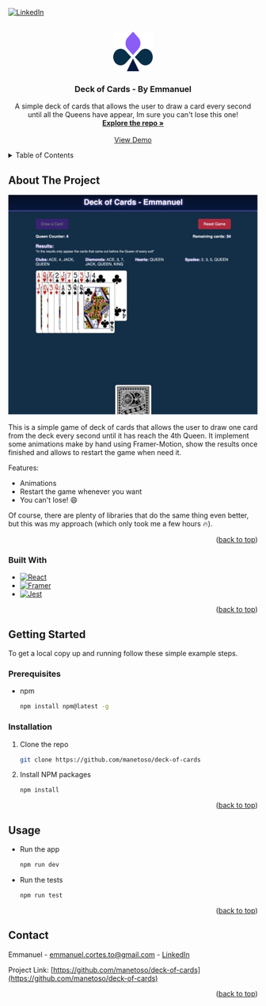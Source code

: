 <a name="readme-top"></a>

[![LinkedIn][linkedin-shield]][linkedin-url]



<!-- PROJECT LOGO -->
<br />
<div align="center">
  <a href="https://github.com/manetoso/deck-of-cards">
    <img src="./src/assets/deck-logo.svg" alt="Logo" width="80" height="80">
  </a>

  <h3 align="center">Deck of Cards - By Emmanuel</h3>

  <p align="center">
    A simple deck of cards that allows the user to draw a card every second until all the Queens have appear, Im sure you can't lose this one!
    <br />
    <a href="https://github.com/manetoso/deck-of-cards"><strong>Explore the repo »</strong></a>
    <br />
    <br />
    <a href="https://deck-of-cards-ten.vercel.app/" target="_blank">View Demo</a>
  </p>
</div>



<!-- TABLE OF CONTENTS -->
<details>
  <summary>Table of Contents</summary>
  <ol>
    <li>
      <a href="#about-the-project">About The Project</a>
      <ul>
        <li><a href="#built-with">Built With</a></li>
      </ul>
    </li>
    <li>
      <a href="#getting-started">Getting Started</a>
      <ul>
        <li><a href="#prerequisites">Prerequisites</a></li>
        <li><a href="#installation">Installation</a></li>
      </ul>
    </li>
    <li><a href="#usage">Usage</a></li>
    <li><a href="#contact">Contact</a></li>
    <li><a href="#acknowledgments">Acknowledgments</a></li>
  </ol>
</details>



<!-- ABOUT THE PROJECT -->
## About The Project

[![Product Name Screen Shot][product-screenshot]](https://github.com/manetoso/deck-of-cards)

This is a simple game of deck of cards that allows the user to draw one card from the deck every second until it has reach the 4th Queen. It implement some animations make by hand using Framer-Motion, show the results once finished and allows to restart the game when need it.

Features:
* Animations
* Restart the game whenever you want
* You can't lose! :smile:

Of course, there are plenty of libraries that do the same thing even better, but this was my approach (which only took me a few hours :fire:).

<p align="right">(<a href="#readme-top">back to top</a>)</p>



### Built With

* [![React][React.js]][React-url]
* [![Framer][Framer]][Framer-url]
* [![Jest][Jest.js]][Jest-url]

<p align="right">(<a href="#readme-top">back to top</a>)</p>



<!-- GETTING STARTED -->
## Getting Started

To get a local copy up and running follow these simple example steps.

### Prerequisites

* npm
  ```sh
  npm install npm@latest -g
  ```

### Installation

1. Clone the repo
   ```sh
   git clone https://github.com/manetoso/deck-of-cards
   ```
2. Install NPM packages
   ```sh
   npm install
   ```

<p align="right">(<a href="#readme-top">back to top</a>)</p>



<!-- USAGE EXAMPLES -->
## Usage

- Run the app
   ```sh
   npm run dev
   ```
- Run the tests
   ```sh
   npm run test
   ```

<p align="right">(<a href="#readme-top">back to top</a>)</p>



<!-- CONTACT -->
## Contact

Emmanuel - emmanuel.cortes.to@gmail.com - [LinkedIn](www.linkedin.com/in/emma-cortes)

Project Link: [https://github.com/manetoso/deck-of-cards](https://github.com/manetoso/deck-of-cards)

<p align="right">(<a href="#readme-top">back to top</a>)</p>



<!-- MARKDOWN LINKS & IMAGES -->
<!-- https://www.markdownguide.org/basic-syntax/#reference-style-links -->
[contributors-shield]: https://img.shields.io/github/contributors/othneildrew/Best-README-Template.svg?style=for-the-badge
[contributors-url]: https://github.com/othneildrew/Best-README-Template/graphs/contributors
[forks-shield]: https://img.shields.io/github/forks/othneildrew/Best-README-Template.svg?style=for-the-badge
[forks-url]: https://github.com/othneildrew/Best-README-Template/network/members
[stars-shield]: https://img.shields.io/github/stars/othneildrew/Best-README-Template.svg?style=for-the-badge
[stars-url]: https://github.com/othneildrew/Best-README-Template/stargazers
[issues-shield]: https://img.shields.io/github/issues/othneildrew/Best-README-Template.svg?style=for-the-badge
[issues-url]: https://github.com/othneildrew/Best-README-Template/issues
[license-shield]: https://img.shields.io/github/license/othneildrew/Best-README-Template.svg?style=for-the-badge
[license-url]: https://github.com/othneildrew/Best-README-Template/blob/master/LICENSE.txt
[linkedin-shield]: https://img.shields.io/badge/-LinkedIn-black.svg?style=for-the-badge&logo=linkedin&colorB=555
[linkedin-url]: https://www.linkedin.com/in/emma-cortes
[product-screenshot]: src/assets/screenshot.jpg
[Next.js]: https://img.shields.io/badge/next.js-000000?style=for-the-badge&logo=nextdotjs&logoColor=white
[Next-url]: https://nextjs.org/
[React.js]: https://img.shields.io/badge/React-20232A?style=for-the-badge&logo=react&logoColor=61DAFB
[React-url]: https://reactjs.org/
[Framer]: https://img.shields.io/badge/Framer-1a1a1a?style=for-the-badge&logo=framer&logoColor=ce41c5
[Framer-url]: https://www.framer.com/motion/
[Jest.js]: https://img.shields.io/badge/Jest-fff?style=for-the-badge&logo=jest&logoColor=8f485b
[Jest-url]: https://jestjs.io/
[Vue.js]: https://img.shields.io/badge/Vue.js-35495E?style=for-the-badge&logo=vuedotjs&logoColor=4FC08D
[Vue-url]: https://vuejs.org/
[Angular.io]: https://img.shields.io/badge/Angular-DD0031?style=for-the-badge&logo=angular&logoColor=white
[Angular-url]: https://angular.io/
[Svelte.dev]: https://img.shields.io/badge/Svelte-4A4A55?style=for-the-badge&logo=svelte&logoColor=FF3E00
[Svelte-url]: https://svelte.dev/
[Laravel.com]: https://img.shields.io/badge/Laravel-FF2D20?style=for-the-badge&logo=laravel&logoColor=white
[Laravel-url]: https://laravel.com
[Bootstrap.com]: https://img.shields.io/badge/Bootstrap-563D7C?style=for-the-badge&logo=bootstrap&logoColor=white
[Bootstrap-url]: https://getbootstrap.com
[JQuery.com]: https://img.shields.io/badge/jQuery-0769AD?style=for-the-badge&logo=jquery&logoColor=white
[JQuery-url]: https://jquery.com 